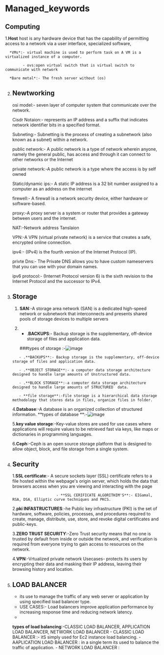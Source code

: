 # Managed_keywords
## Computing

1.**Host**
    host is any hardware device that has the capability of permitting 
    access to a network via a user interface, specialized software, 
    
      *VMs*:- virtual machine is used to perform task on A VM is a virtualized instance of a computer.
      
            - ovs:open virtual switch that is virtual switch to communicate with network 
   
      *Bare metal*:- The fresh server without (os)


2. ## Newtworking
    osi model:-     seven layer of computer system that communicate  over the network.
   
    Cisdr Notaion:- represents an IP address and a suffix that indicates network identifier bits in a specified format.
   
    Subneting:-     Subnetting is the process of creating a subnetwork (also known as a subnet) within a network.
   
    public network:- A public network is a type of network wherein anyone, namely the general public, has access and through it can 
                     connect to other networks or the Internet
   
    private network:-A public network is a type where the access is by self owned 
    
    Static/dynamic ips:- A static IP address is a 32 bit number assigned to a computer as an address on the internet
   
    firewell:- A firewall is a network security device, either hardware or software-based.
   
    proxy:-A proxy server is a system or router that provides a gateway between users and the internet. 
   
    NAT:-Network address Tanslaion
   
    VPN:-A VPN (virtual private network) is a service that creates a safe, encrypted online connection.
   
    ipv4:-  (IPv4) is the fourth version of the Internet Protocol (IP).
   
    privte Dns:- The Private DNS allows you to have custom nameservers that you can use with your domain names. 
   
    ipv6 protocol:- (Internet Protocol version 6) is the sixth revision to the Internet Protocol and the successor to IPv4.
    
 
3. ## Storage
      1. **SAN**:-A storage area network (SAN) is a dedicated high-speed network or subnetwork
                  that interconnects and presents shared pools of storage devices to multiple servers
   
      2.    - .**BACKUPS**:- Backup storage is the supplementary, off-device storage of files and application data.
   
   
            ###types of storage :-![image](https://github.com/Rjesh2006/Managed_keywords/assets/143868643/9b789b6b-a6d1-4d25-bf13-b9d3c5d68433)
   
   
          - .**BACKUPS**:- Backup storage is the supplementary, off-device storage of files and application data.
      
          - .**OBJECT STORAGE**:- a computer data storage architecture designed to handle large amounts of Unstructured data.
      
          - .**BLOCK STORAGE**:-a computer data storage architecture designed to handle large amounts of STRUCTURED  data.
        
          - **file storage**:-File storage is a hierarchical data storage methodology that stores data in files, organize files in folder.
         
         
      4.**Database**:-A database is an organized collection of structured information.
                    **types of database **:-![image](https://github.com/Rjesh2006/Managed_keywords/assets/143868643/ca03aef3-8000-4d6c-bdcf-f6757274b91b)
   
      5.**key value storage**:-Key-value stores are used for use cases where applications will require
                               values to be retrieved fast via keys, like maps or dictionaries in programming languages.
   
      6.**Ceph**:-Ceph is an open source storage platform that is designed to allow object, block, and file storage from a single system.
      


 4. ## Security
      1.**SSL certificate**:- A secure sockets layer (SSL) certificate refers to a file hosted within the webpage's origin server,
                              which holds the data that browsers access when you are viewing and interacting with the page
   
                            - **SSL CERIFICATE ALGORITHIM'S**:- EIGamal, RSA, DSA, Elliptic curve techniques and PKCS.
   
   
     2.**pki INFASTRUCTURES**:-he Public key infrastructure (PKI) is the set of hardware, software, policies, processes,
                                and procedures required to create, manage, distribute, use, store, and revoke digital certificates and public-keys.
     
   
     3.**ZERO TRUST SECURITY**:-Zero Trust security means that no one is trusted by default from inside or outside the network, 
                              and verification is required from everyone trying to gain access to resources on the network. 
   
   
     4.**VPN**:-Vrtualized private network 
              Usecases-  protects its users by encrypting their data and masking their IP address, leaving their browsing history and location.
   
   
5. ## LOAD BALANCER
    - its use to manage the traffic  of any web server or application by using specified load balancer type.
    -  USE CASES:-    Load balancers improve application performance by increasing response time and reducing network latency.
    -  
    **types of load balancing**:-CLASSIC LOAD BALANCER, APPLICATION LOAD BALANCER, NETWORK LOAD BALANCER
       - CLASSIC LOAD BALANCER :- itS simply used for Ec2 instance load balancing.
       - AAPLICATION LOAD BALANCER : in a single term its used to balance the traffic of application.
       - NETWORK LOAD BALANCER :    



